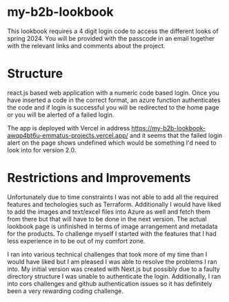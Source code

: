 # my-b2b-lookbook

This lookbook requires a 4 digit login code to access the different looks of spring 2024.
You will be provided with the passcode in an email together with the relevant links and comments
about the project.

# Structure

react.js based web application with a numeric code based login. Once you have inserted
a code in the correct format, an azure function authenticates the code and if login is
successful you will be redirected to the home page or you will be alerted of a failed login.

The app is deployed with Vercel in address https://my-b2b-lookbook-awqp4bt6u-emmatus-projects.vercel.app/
and it seems that the failed login alert on the page shows undefined which would be something I'd need to look into
for version 2.0.

# Restrictions and Improvements

Unfortunately due to time constraints I was not able to add all the required features and techologies
such as Terraform. Additionally I would have liked to add the images and text/excel files into
Azure as well and fetch them from there but that will have to be done in the next version. The
actual lookbook page is unfinished in terms of image arrangement and metadata for the products.
To challenge myself I started with the features that I had less experience in to be out of my comfort zone.

I ran into various technical challenges that took more of my time than I would have liked but I am pleased
I was able to resolve the problems I ran into. My initial version was created with Next.js but possibly due
to a faulty directory structure I was unable to authenticate the login. Additionally, I ran into cors challenges
and github authentication issues so it has definitely been a very rewarding coding challenge.
